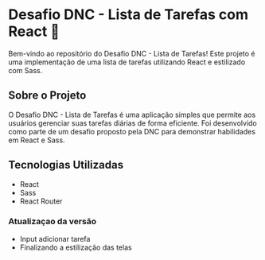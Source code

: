 # Desafio DNC - Lista de Tarefas com React 🚀

Bem-vindo ao repositório do Desafio DNC - Lista de Tarefas! Este projeto é uma implementação de uma lista de tarefas utilizando React e estilizado com Sass.

## Sobre o Projeto

O Desafio DNC - Lista de Tarefas é uma aplicação simples que permite aos usuários gerenciar suas tarefas diárias de forma eficiente. Foi desenvolvido como parte de um desafio proposto pela DNC para demonstrar habilidades em React e Sass.

## Tecnologias Utilizadas

- React
- Sass
- React Router
  
### Atualizaçao da versão
- Input adicionar tarefa
- Finalizando a estilização das telas
